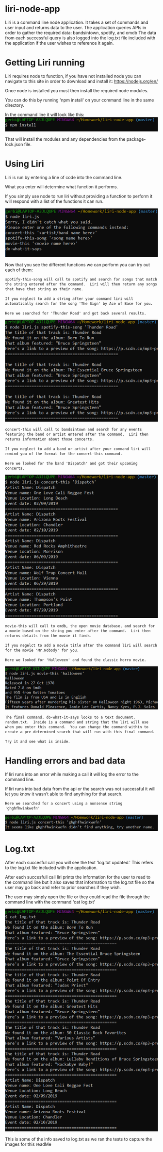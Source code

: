# liri-node-app
Liri is a command line node application.
It takes a set of commands and user input and returns data to the user.
The application queries APIs in order to gather the required data: bandsintown, spotify, and omdb
The data from each successful query is also logged into the log.txt file included with the application if the user wishes to reference it again.


# Getting Liri running

Liri requires node to function, if you have not installed node you can navigate to this site in order to download and install it:
    https://nodejs.org/en/

Once node is installed you must then install the required node modules.

You can do this by running 'npm install' on your command line in the same directory.

In the command line it will look like this:
![npmInstall image](./images/npmInstall.PNG)

That will install the modules and any dependencies from the package-lock.json file.

# Using Liri

Liri is run by entering a line of code into the command line.

What you enter will determine what function it performs.

If you simply use node to run liri without providing a function to perform it will respond with a list of the functions it can run.

![blankInput](./images/BlankInput.PNG)

Now that you see the different functions we can perform you can try out each of them:

    spotify-this-song will call to spotify and search for songs that match the string entered after the command.  Liri will then return any songs that have that string as their name.

    If you neglect to add a string after your command liri will automatically search for the song 'The Sign' by Ace of Base for you.

    Here we searched for 'Thunder Road' and got back several results.

![spotifyInput](./images/spotifyInput.PNG)

    concert-this will call to bandsintown and search for any events featuring the band or artist entered after the command.  Liri then returns information about those concerts.

    If you neglect to add a band or artist after your command liri will remind you of the format for the concert-this command.

    Here we looked for the band 'Dispatch' and got their upcoming concerts.

![concertInput](./images/concertInput.PNG)

    movie-this will call to omdb, the open movie database, and search for a movie based on the string you enter after the command.  Liri then returns details from the movie it finds.

    If you negelct to add a movie title after the command liri will search for the movie 'Mr.Nobody' for you.

    Here we looked for 'Halloween' and found the classic horro movie.

![movieInput](./images/movieInput.PNG)

    The final command, do-what-it-says looks to a text document, random.txt.  Inside is a command and string that the liri will use when you enter this command.  You can change the command within to create a pre-determined search that will run with this final command.

    Try it and see what is inside.

# Handling errors and bad data

If liri runs into an error while making a call it will log the error to the command line.

If liri runs into bad data from the api or the search was not successful it will let you know it wasn't able to find anything for that search.

    Here we searched for a concert using a nonsense string 'ghghfhwinkwefn'

![unfoundInput](./images/unfoundInput.PNG)

# Log.txt

After each succesful call you will see the text 'log.txt updated.'  This refers to the log.txt file included with the application.  

After each succesfull call liri prints the information for the user to read to the command line but it also saves that information to the log.txt file so the user may go back and refer to prior searches if they wish.

The user may simply open the file or they could read the file through the command line with the command 'cat log.txt'

![logInfo](./images/logInfo.PNG)

This is some of the info saved to log.txt as we ran the tests to capture the images for this readMe